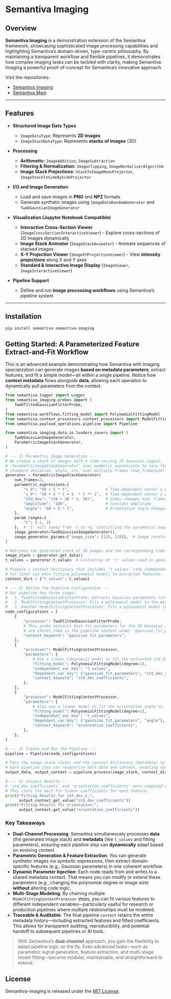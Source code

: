 # Semantiva Imaging


## Overview
**Semantiva Imaging** is a demonstration extension of the Semantiva framework, showcasing sophisticated image processing capabilities and highlighting Semantiva’s domain-driven, type-centric philosophy. By maintaining a transparent workflow and flexible pipelines, it demonstrates how complex imaging tasks can be tackled with clarity, making Semantiva Imaging a powerful proof-of-concept for Semantiva’s innovative approach.

Visit the repositories:
- [Semantiva Imaging](https://github.com/semantiva/semantiva-imaging)
- [Semantiva Main](https://github.com/semantiva)

---

## Features

- **Structured Image Data Types**  
  - `ImageDataType`: Represents **2D images**  
  - `ImageStackDataType`: Represents **stacks of images** (3D)

- **Processing**  
  - **Arithmetic:** `ImageAddition`, `ImageSubtraction`
  - **Filtering & Normalization:** `ImageClipping`, `ImageNormalizerAlgorithm`
  - **Image Stack Projections:** `StackToImageMeanProjector`, `ImageStackToSideBySideProjector`

- **I/O and Image Generation**  
  - Load and save images in **PNG** and **NPZ** formats  
  - Generate synthetic images using `ImageDataRandomGenerator` and `TwoDGaussianImageGenerator`

- **Visualization (Jupyter Notebook Compatible)**  
  - **Interactive Cross-Section Viewer** (`ImageCrossSectionInteractiveViewer`) - Explore cross-sections of 2D images dynamically  
  - **Image Stack Animator** (`ImageStackAnimator`) - Animate sequences of stacked images  
  - **X-Y Projection Viewer** (`ImageXYProjectionViewer`) - View **intensity projections** along X and Y axes  
  - **Standard & Interactive Image Display** (`ImageViewer`, `ImageInteractiveViewer`)

- **Pipeline Support**  
  - Define and run **image processing workflows** using Semantiva’s pipeline system  

---

## Installation
```bash
pip install semantiva semantiva-imaging
```

## Getting Started: A Parameterized Feature Extract-and-Fit Workflow

This is an advanced example demonstrating how Semantiva with Imaging specialization can generate images **based on metadata parameters**, extract features, and fit a simple model—all within a single pipeline. Notice how **context metadata** flows alongside **data**, allowing each operation to dynamically pull parameters from the context.

```python
from semantiva.logger import Logger
from semantiva_imaging.probes import (
    TwoDTiltedGaussianFitterProbe,
)
from semantiva.workflows.fitting_model import PolynomialFittingModel
from semantiva.context_processors.context_processors import ModelFittingContextProcessor
from semantiva.payload_operations.pipeline import Pipeline

from semantiva_imaging.data_io.loaders_savers import (
    TwoDGaussianImageGenerator,
    ParametricImageStackGenerator,
)

# --- 1) Parametric Image Generation ---
# We create a stack of images with a time-varying 2D Gaussian signal.
# 'ParametricImageStackGenerator' uses symbolic expressions to vary the Gaussian's position,
# standard deviation, angle, etc. over multiple frames (num_frames=10).
generator = ParametricImageStackGenerator(
    num_frames=3,
    parametric_expressions={
        "x_0": "50 + 5 * t",                # Time-dependent center x position
        "y_0": "50 + 5 * t + 5  * t ** 2",  # Time-dependent center y position
        "std_dev": "(50 + 20 * t, 20)",     # Stdev changes over frames
        "amplitude": "100",                 # Constant amplitude
        "angle": "60 + 5 * t",              # Orientation angle changes over frames
    },
    param_ranges={
        "t": (-1, 2)
    },  # 't' will sweep from -1 to +2, controlling the parametric expressions
    image_generator=TwoDGaussianImageGenerator(),
    image_generator_params={"image_size": (128, 128)},  # Image resolution
)

# Retrieve the generated stack of 2D images and the corresponding time values.
image_stack = generator.get_data()
t_values = generator.t_values  # List/array of 't' values used in generation.

# Prepare a context dictionary that includes 't_values' (the independent variable)
# for later use when fitting polynomial models to extracted features.
context_dict = {"t_values": t_values}

# --- 2) Define the Pipeline Configuration ---
# Our pipeline has three steps:
#   1. TwoDTiltedGaussianFitterProbe: Extracts Gaussian parameters (std_dev, angle, etc.) from each frame.
#   2. ModelFittingContextProcessor: Fits a polynomial model to the extracted std_dev_x feature vs. t_values.
#   3. Another ModelFittingContextProcessor: Fits a polynomial model to the extracted angle feature vs. t_values.
node_configurations = [
    {
        "processor": TwoDTiltedGaussianFitterProbe,
        # This probe extracts best-fit parameters for the 2D Gaussian in each frame
        # and stores them in the pipeline context under 'gaussian_fit_parameters'.
        "context_keyword": "gaussian_fit_parameters",
    },
    {
        "processor": ModelFittingContextProcessor,
        "parameters": {
            # Use a linear (degree=1) model to fit the extracted std_dev_x vs. t_values.
            "fitting_model": PolynomialFittingModel(degree=1),
            "independent_var_key": "t_values",
            "dependent_var_key": ("gaussian_fit_parameters", "std_dev_x"),
            "context_keyword": "std_dev_coefficients",
        },
    },
    {
        "processor": ModelFittingContextProcessor,
        "parameters": {
            # Also use a linear model to fit the orientation angle vs. t_values.
            "fitting_model": PolynomialFittingModel(degree=1),
            "independent_var_key": "t_values",
            "dependent_var_key": ("gaussian_fit_parameters", "angle"),
            "context_keyword": "orientation_coefficients",
        },
    },
]

# --- 3) Create and Run the Pipeline ---
pipeline = Pipeline(node_configurations)

# Pass the image stack (data) and the context dictionary (metadata) to the pipeline.
# Each pipeline step can read/write both data and context, enabling dynamic parameter injection.
output_data, output_context = pipeline.process(image_stack, context_dict)

# --- 4) Inspect Results ---
# 'std_dev_coefficients' and 'orientation_coefficients' were computed during pipeline execution.
# They store the best-fit linear coefficients for each feature.
print("Fitting Results for std_dev_x:",
      output_context.get_value("std_dev_coefficients"))
print("Fitting Results for orientation:",
      output_context.get_value("orientation_coefficients"))
```

### Key Takeaways

* **Dual-Channel Processing**: Semantiva simultaneously processes **data** (the generated image stack) and **metadata** (like `t_values` and fitting parameters), ensuring each pipeline step can **dynamically** adapt based on evolving context.  
* **Parametric Generation & Feature Extraction**: You can generate synthetic images via symbolic expressions, then extract domain-specific features (e.g., Gaussian parameters) in one coherent workflow.  
* **Dynamic Parameter Injection**: Each node reads from and writes to a shared metadata context. That means you can modify or extend these parameters (e.g., changing the polynomial degree or image size) **without** altering code logic.  
* **Multi-Stage Modeling**: By chaining multiple `ModelFittingContextProcessor` steps, you can fit various features to different independent variables—particularly useful for research or production pipelines where multiple relationships must be modeled.  
* **Traceable & Auditable**: The final pipeline `context` retains the entire metadata history—including extracted features and fitted coefficients. This allows for transparent auditing, reproducibility, and potential handoff to subsequent pipelines or AI tools.

> With Semantiva’s **dual-channel** approach, you gain the flexibility to adapt pipeline logic on the fly. Even advanced tasks—such as parametric signal generation, feature extraction, and multi-stage model fitting—become modular, maintainable, and straightforward to extend.

## License

Semantiva-imaging is released under the [MIT License](./LICENSE).

